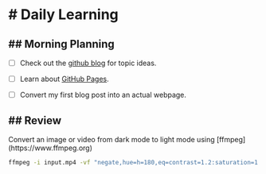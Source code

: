<h1># Daily Learning </h1>
<h2>## Morning Planning</h2>

- [ ] Check out the [github blog](https://github.blog/) for topic ideas.

- [ ] Learn about [GitHub Pages](https://skills.github.com/#first-day-on-github).
      
- [ ] Convert my first blog post into an actual webpage.
<h2>## Review</h2>
Convert an image or video from dark mode to light mode using [ffmpeg](https://www.ffmpeg.org)

```bash
ffmpeg -i input.mp4 -vf "negate,hue=h=180,eq=contrast=1.2:saturation=1.1" output.mp4
```

